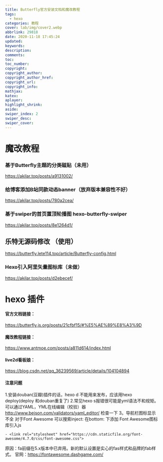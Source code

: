 ```yaml
---
title: Butterfly官方安装文档和魔改教程
tags:
  - hexo
categories: 教程
cover: lab/img/cover2.webp
abbrlink: 29818
date: 2020-11-18 17:45:24
updated:
keywords:
description:
comments:
toc:
toc_number:
copyright:
copyright_author:
copyright_author_href:
copyright_url:
copyright_info:
mathjax:
katex:
aplayer:
highlight_shrink:
aside:
swiper_index: 2
swiper_desc: 
swiper_cover: 
---
```

# 魔改教程

### 基于Butterfly主题的分类磁贴（未用）

https://akilar.top/posts/a9131002/

### 给博客添加B站同款动态banner（放弃版本兼容性不好）

https://akilar.top/posts/780a2cea/

### 基于swiper的首页置顶轮播图 hexo-butterfly-swiper

https://akilar.top/posts/8e1264d1/

## 乐特无源码修改 （使用）

https://butterfly.lete114.top/article/Butterfly-config.html

### Hexo引入阿里矢量图标库（未做）

https://akilar.top/posts/d2ebecef/

# hexo 插件



























#### 官方文档链接：

https://butterfly.js.org/posts/21cfbf15/#%E5%AE%89%E8%A3%9D

#### 魔改教程链接：

https://www.antmoe.com/posts/a811d614/index.html

#### live2d看板娘：

https://blog.csdn.net/qq_36239569/article/details/104104894

#### 注意问题

1.安装douban(豆瓣)插件的话，hexo d 不能用来发布，应该用hexo deploy(deploy 和douban重复了)
2.常见hexo s报错很可能是yml语法不和规矩。可以通过YAML，YML在线编辑（校验）器 http://www.bejson.com/validators/yaml_editor/ 检查一下
3。导航栏图标显示不全 对于Font Awesome 可以搜索inject: 在bottom: 下添加
    Font Awesome图标库引入js

    - <link rel="stylesheet" href="https://cdn.staticfile.org/font-awesome/4.7.0/css/font-awesome.css">
原因：fa前缀在5.x版本中已弃用。新的默认设置是实心的fas样式和品牌的fab样式。
官网：https://fontawesome.dashgame.com/

​    